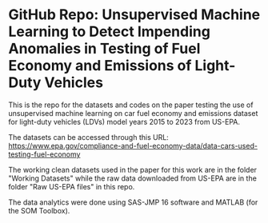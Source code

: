 # GitHub Repo: Unsupervised Machine Learning to Detect Impending Anomalies in Testing of Fuel Economy and Emissions of Light-Duty Vehicles

This is the repo for the datasets and codes on the paper testing the use of unsupervised machine learning on car fuel economy and emissions dataset for light-duty vehicles (LDVs) model years 2015 to 2023 from US-EPA.

The datasets can be accessed through this URL: https://www.epa.gov/compliance-and-fuel-economy-data/data-cars-used-testing-fuel-economy

The working clean datasets used in the paper for this work are in the folder "Working Datasets" while the raw data downloaded from US-EPA are in the folder "Raw US-EPA files" in this repo.

The data analytics were done using SAS-JMP 16 software and MATLAB (for the SOM Toolbox).
